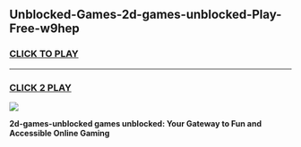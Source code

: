 
## Unblocked-Games-2d-games-unblocked-Play-Free-w9hep
<h3>
<a href="https://premium76.site?title=2d-games-unblocked&ref=18A1">CLICK TO PLAY</a></h3>
<hr>

<h3>
<a href="https://premium76.site?title=2d-games-unblocked&ref=18A1">CLICK 2 PLAY</a>
  
</h3>

<a href="https://premium76.site?title=2d-games-unblocked&ref=18A1"><img src="https://clearcache.store/games.png"></a>


**2d-games-unblocked games unblocked: Your Gateway to Fun and Accessible Online Gaming**
